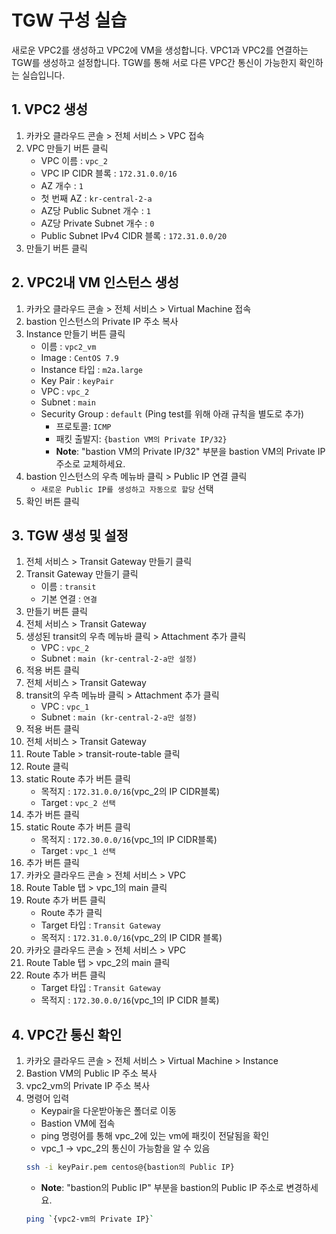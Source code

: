 # TGW 구성 실습

새로운 VPC2를 생성하고 VPC2에 VM을 생성합니다. 
VPC1과 VPC2를 연결하는 TGW를 생성하고 설정합니다. TGW를 통해 서로 다른 VPC간 통신이 가능한지 확인하는 실습입니다.

## 1. VPC2 생성


1. 카카오 클라우드 콘솔 > 전체 서비스 > VPC 접속
2. VPC 만들기 버튼 클릭
     - VPC 이름 : `vpc_2`
     - VPC IP CIDR 블록 : `172.31.0.0/16`
     - AZ 개수 : `1`
     - 첫 번째 AZ : `kr-central-2-a`
     - AZ당 Public Subnet 개수 : `1`
     - AZ당 Private Subnet 개수 : `0`
     - Public Subnet IPv4 CIDR 블록 : `172.31.0.0/20`
3. 만들기 버튼 클릭

## 2. VPC2내 VM 인스턴스 생성


1. 카카오 클라우드 콘솔 > 전체 서비스 > Virtual Machine 접속
2. bastion 인스턴스의 Private IP 주소 복사
3. Instance 만들기 버튼 클릭
     - 이름 : `vpc2_vm`
     - Image : `CentOS 7.9`
     - Instance 타입 : `m2a.large`
     - Key Pair : `keyPair`
     - VPC : `vpc_2`
     - Subnet : `main`
     - Security Group : `default` (Ping test를 위해 아래 규칙을 별도로 추가)
          - 프로토콜: `ICMP` 
          - 패킷 출발지: `{bastion VM의 Private IP/32}`
          - **Note**: "bastion VM의 Private IP/32" 부분을 bastion VM의 Private IP 주소로 교체하세요.
4. bastion 인스턴스의 우측 메뉴바 클릭 > Public IP 연결 클릭
     - `새로운 Public IP를 생성하고 자동으로 할당` 선택
5. 확인 버튼 클릭    

 ## 3. TGW 생성 및 설정


1. 전체 서비스 > Transit Gateway 만들기 클릭 
2. Transit Gateway 만들기 클릭 
     - 이름 : `transit`
     - 기본 연결 : `연결`
3. 만들기 버튼 클릭
4. 전체 서비스 > Transit Gateway
5. 생성된 transit의 우측 메뉴바 클릭 > Attachment 추가 클릭
     - VPC : `vpc_2`
     - Subnet : `main (kr-central-2-a만 설정)`
6. 적용 버튼 클릭
7. 전체 서비스 > Transit Gateway
8. transit의 우측 메뉴바 클릭 > Attachment 추가 클릭
     - VPC : `vpc_1`
     - Subnet : `main (kr-central-2-a만 설정)`
9. 적용 버튼 클릭
10. 전체 서비스 > Transit Gateway
11. Route Table > transit-route-table 클릭
12. Route 클릭
13. static Route 추가 버튼 클릭
     - 목적지 : `172.31.0.0/16`(vpc_2의 IP CIDR블록)
     - Target : `vpc_2 선택` 
14. 추가 버튼 클릭
15. static Route 추가 버튼 클릭
     - 목적지 : `172.30.0.0/16`(vpc_1의 IP CIDR블록)
     - Target : `vpc_1 선택` 
16. 추가 버튼 클릭
17. 카카오 클라우드 콘솔 > 전체 서비스 > VPC
18. Route Table 탭 > vpc_1의 main 클릭
19. Route 추가 버튼 클릭
     - Route 추가 클릭
     - Target 타입 : `Transit Gateway`
     - 목적지 : `172.31.0.0/16`(vpc_2의 IP CIDR 블록)
20. 카카오 클라우드 콘솔 > 전체 서비스 > VPC
21. Route Table 탭 > vpc_2의 main 클릭
21. Route 추가 버튼 클릭
     - Target 타입 : `Transit Gateway`
     - 목적지 : `172.30.0.0/16`(vpc_1의 IP CIDR 블록)

## 4. VPC간 통신 확인


1. 카카오 클라우드 콘솔 > 전체 서비스 > Virtual Machine > Instance
2. Bastion VM의 Public IP 주소 복사
3. vpc2_vm의  Private IP 주소 복사
4. 명령어 입력
     - Keypair을 다운받아놓은 폴더로 이동
     - Bastion VM에 접속
     - ping 명령어를 통해 vpc_2에 있는 vm에 패킷이 전달됨을 확인
     - vpc_1 -> vpc_2의 통신이 가능함을 알 수 있음
     ```bash
     ssh -i keyPair.pem centos@{bastion의 Public IP}
     ```
     - **Note**: "bastion의 Public IP" 부분을 bastion의 Public IP 주소로 변경하세요.
     ```bash 
     ping `{vpc2-vm의 Private IP}`
     ```
